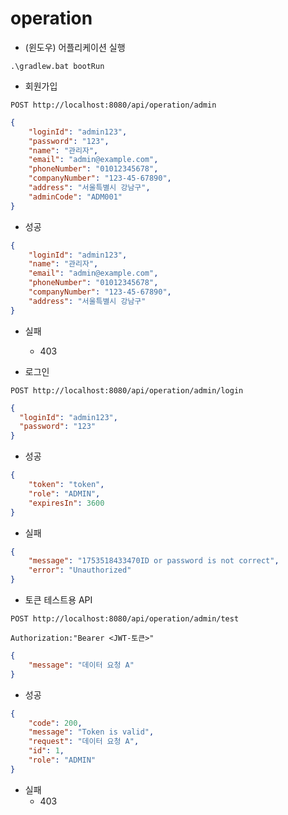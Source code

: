 # operation

- (윈도우) 어플리케이션 실행
```
.\gradlew.bat bootRun
```

- 회원가입
```
POST http://localhost:8080/api/operation/admin
```
```json
{
    "loginId": "admin123",
    "password": "123",
    "name": "관리자",
    "email": "admin@example.com",
    "phoneNumber": "01012345678",
    "companyNumber": "123-45-67890",
    "address": "서울특별시 강남구",
    "adminCode": "ADM001"
}
```
- 성공
```json
{
    "loginId": "admin123",
    "name": "관리자",
    "email": "admin@example.com",
    "phoneNumber": "01012345678",
    "companyNumber": "123-45-67890",
    "address": "서울특별시 강남구"
}
```
- 실패
    - 403   

- 로그인
```
POST http://localhost:8080/api/operation/admin/login
```
```json
{
  "loginId": "admin123",
  "password": "123"
}
```
- 성공

```json
{
    "token": "token",
    "role": "ADMIN",
    "expiresIn": 3600
}
```
- 실패

```json
{
    "message": "1753518433470ID or password is not correct",
    "error": "Unauthorized"
}
```

- 토큰 테스트용 API
```
POST http://localhost:8080/api/operation/admin/test
```
```
Authorization:"Bearer <JWT-토큰>"
```
```json
{
    "message": "데이터 요청 A"
}
```
- 성공

```json
{
    "code": 200,
    "message": "Token is valid",
    "request": "데이터 요청 A",
    "id": 1,
    "role": "ADMIN"
}
```
- 실패
    - 403
